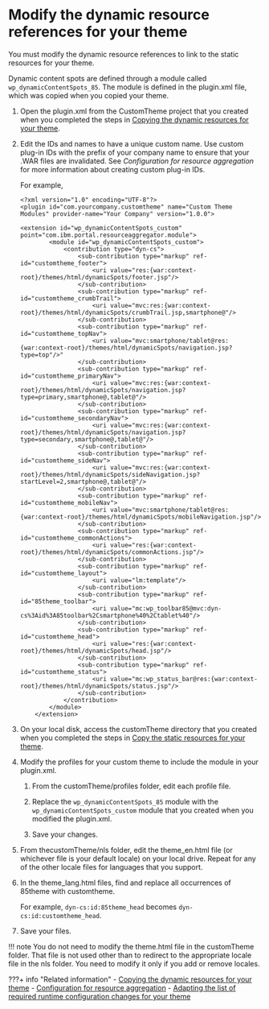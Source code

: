 # Modify the dynamic resource references for your theme

You must modify the dynamic resource references to link to the static resources for your theme.

Dynamic content spots are defined through a module called `wp_dynamicContentSpots_85`. The module is defined in the plugin.xml file, which was copied when you copied your theme.

1.  Open the plugin.xml from the CustomTheme project that you created when you completed the steps in [Copying the dynamic resources for your theme](themeopt_cust_copy_dyntheme.md#).

2.  Edit the IDs and names to have a unique custom name. Use custom plug-in IDs with the prefix of your company name to ensure that your .WAR files are invalidated. See *Configuration for resource aggregation* for more information about creating custom plug-in IDs.

    For example,

    ```
    <?xml version="1.0" encoding="UTF-8"?>
    <plugin id="com.yourcompany.customtheme" name="Custom Theme Modules" provider-name="Your Company" version="1.0.0">
    
    <extension id="wp_dynamicContentSpots_custom" point="com.ibm.portal.resourceaggregator.module">
            <module id="wp_dynamicContentSpots_custom">
                <contribution type="dyn-cs">
                    <sub-contribution type="markup" ref-id="customtheme_footer">
                        <uri value="res:{war:context-root}/themes/html/dynamicSpots/footer.jsp"/>
                    </sub-contribution>
                    <sub-contribution type="markup" ref-id="customtheme_crumbTrail">
                        <uri value="mvc:res:{war:context-root}/themes/html/dynamicSpots/crumbTrail.jsp,smartphone@"/>
                    </sub-contribution>
                    <sub-contribution type="markup" ref-id="customtheme_topNav">
                        <uri value="mvc:smartphone/tablet@res:{war:context-root}/themes/html/dynamicSpots/navigation.jsp?type=top"/>"
                    </sub-contribution>
                    <sub-contribution type="markup" ref-id="customtheme_primaryNav">
                        <uri value="mvc:res:{war:context-root}/themes/html/dynamicSpots/navigation.jsp?type=primary,smartphone@,tablet@"/>
                    </sub-contribution>
                    <sub-contribution type="markup" ref-id="customtheme_secondaryNav">
                        <uri value="mvc:res:{war:context-root}/themes/html/dynamicSpots/navigation.jsp?type=secondary,smartphone@,tablet@"/>
                    </sub-contribution>
                    <sub-contribution type="markup" ref-id="customtheme_sideNav">
                        <uri value="mvc:res:{war:context-root}/themes/html/dynamicSpots/sideNavigation.jsp?startLevel=2,smartphone@,tablet@"/>
                    </sub-contribution>
                    <sub-contribution type="markup" ref-id="customtheme_mobileNav">
                        <uri value="mvc:smartphone/tablet@res:{war:context-root}/themes/html/dynamicSpots/mobileNavigation.jsp"/>
                    </sub-contribution>
                    <sub-contribution type="markup" ref-id="customtheme_commonActions">
                        <uri value="res:{war:context-root}/themes/html/dynamicSpots/commonActions.jsp"/>
                    </sub-contribution>
                    <sub-contribution type="markup" ref-id="customtheme_layout">
                        <uri value="lm:template"/>
                    </sub-contribution>
                    <sub-contribution type="markup" ref-id="85theme_toolbar">
                        <uri value="mc:wp_toolbar85@mvc:dyn-cs%3Aid%3A85toolbar%2Csmartphone%40%2Ctablet%40"/>
                    </sub-contribution>
                    <sub-contribution type="markup" ref-id="customtheme_head">
                        <uri value="res:{war:context-root}/themes/html/dynamicSpots/head.jsp"/>
                    </sub-contribution>
                    <sub-contribution type="markup" ref-id="customtheme_status">
                        <uri value="mc:wp_status_bar@res:{war:context-root}/themes/html/dynamicSpots/status.jsp"/>
                    </sub-contribution>
                </contribution>
            </module>
        </extension>
    ```

3.  On your local disk, access the customTheme directory that you created when you completed the steps in [Copy the static resources for your theme](themeopt_cust_copy_statictheme.md#).

4.  Modify the profiles for your custom theme to include the module in your plugin.xml.

    1.  From the customTheme/profiles folder, edit each profile file.

    2.  Replace the `wp_dynamicContentSpots_85` module with the `wp_dynamicContentSpots_custom` module that you created when you modified the plugin.xml.

    3.  Save your changes.

5.  From thecustomTheme/nls folder, edit the theme\_en.html file \(or whichever file is your default locale\) on your local drive. Repeat for any of the other locale files for languages that you support.

6.  In the theme\_lang.html files, find and replace all occurrences of 85theme with customtheme.

    For example, `dyn-cs:id:85theme_head` becomes `dyn-cs:id:customtheme_head`.

7.  Save your files.


!!! note
    You do not need to modify the theme.html file in the customTheme folder. That file is not used other than to redirect to the appropriate locale file in the nls folder. You need to modify it only if you add or remove locales.


???+ info "Related information"
    - [Copying the dynamic resources for your theme](themeopt_cust_copy_dyntheme.md)
    - [Configuration for resource aggregation](../../../cfg_portal_theme_and_modules/config_res_agg.md)
    - [Adapting the list of required runtime configuration changes for your theme](../../../../developing_theme/dev_op_overview/manual_packaging_themes/themeopt_move_repack_runtime.md)

